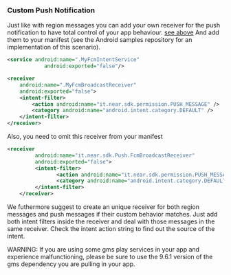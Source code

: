 ### Custom Push Notification ###

Just like with region messages you can add your own receiver for the push notification to have total control of your app behaviour. [see above](#custom-background-behavior)
And add them to your manifest (see the Android samples repository for an implementation of this scenario). 
```xml
<service android:name=".MyFcmIntentService"
            android:exported="false"/>

<receiver
    android:name=".MyFcmBroadcastReceiver"
    android:exported="false">
    <intent-filter>
        <action android:name="it.near.sdk.permission.PUSH_MESSAGE" />
        <category android:name="android.intent.category.DEFAULT" />
    </intent-filter>
</receiver>
```
Also, you need to omit this receiver from your manifest
```xml
<receiver
         android:name="it.near.sdk.Push.FcmBroadcastReceiver"
         android:exported="false">
         <intent-filter>
                <action android:name="it.near.sdk.permission.PUSH_MESSAGE" />
                <category android:name="android.intent.category.DEFAULT" />
         </intent-filter>
    </receiver>
```
We futhermore suggest to create an unique receiver for both region messages and push messages if their custom behavior matches. Just add both intent filters inside the receiver and deal with those messages in the same receiver. Check the intent action string to find out the source of the intent.

WARNING: If you are using some gms play services in your app and experience malfunctioning, please be sure to use the 9.6.1 version of the gms dependency you are pulling in your app.
